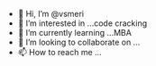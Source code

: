 - 👋 Hi, I’m @vsmeri
- 👀 I’m interested in ...code cracking
- 🌱 I’m currently learning ...MBA
- 💞️ I’m looking to collaborate on ...
- 📫 How to reach me ...

<!---
vsmeri/vsmeri is a ✨ special ✨ repository because its `README.md` (this file) appears on your GitHub profile.
You can click the Preview link to take a look at your changes.
--->
